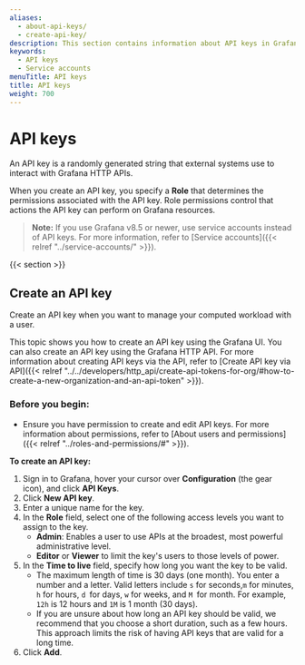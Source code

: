```yaml
---
aliases:
  - about-api-keys/
  - create-api-key/
description: This section contains information about API keys in Grafana
keywords:
  - API keys
  - Service accounts
menuTitle: API keys
title: API keys
weight: 700
---
```


# API keys

An API key is a randomly generated string that external systems use to interact with Grafana HTTP APIs.

When you create an API key, you specify a **Role** that determines the permissions associated with the API key. Role permissions control that actions the API key can perform on Grafana resources.

> **Note:** If you use Grafana v8.5 or newer, use service accounts instead of API keys. For more information, refer to [Service accounts]({{< relref "../service-accounts/" >}}).

{{< section >}}

## Create an API key

Create an API key when you want to manage your computed workload with a user.

This topic shows you how to create an API key using the Grafana UI. You can also create an API key using the Grafana HTTP API. For more information about creating API keys via the API, refer to [Create API key via API]({{< relref "../../developers/http_api/create-api-tokens-for-org/#how-to-create-a-new-organization-and-an-api-token" >}}).

### Before you begin:

- Ensure you have permission to create and edit API keys. For more information about permissions, refer to [About users and permissions]({{< relref "../roles-and-permissions/#" >}}).

**To create an API key:**

1. Sign in to Grafana, hover your cursor over **Configuration** (the gear icon), and click **API Keys**.
1. Click **New API key**.
1. Enter a unique name for the key.
1. In the **Role** field, select one of the following access levels you want to assign to the key.
   - **Admin**: Enables a user to use APIs at the broadest, most powerful administrative level.
   - **Editor** or **Viewer** to limit the key's users to those levels of power.
1. In the **Time to live** field, specify how long you want the key to be valid.
   - The maximum length of time is 30 days (one month). You enter a number and a letter. Valid letters include `s` for seconds,`m` for minutes, `h` for hours, `d `for days, `w` for weeks, and `M `for month. For example, `12h` is 12 hours and `1M` is 1 month (30 days).
   - If you are unsure about how long an API key should be valid, we recommend that you choose a short duration, such as a few hours. This approach limits the risk of having API keys that are valid for a long time.
1. Click **Add**.
